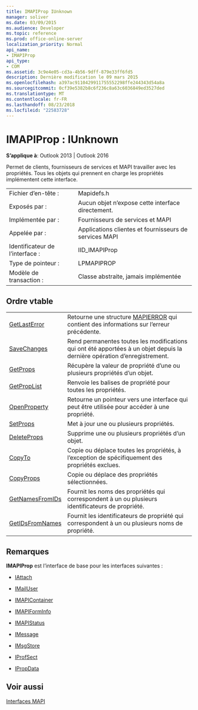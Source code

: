 ```yaml
---
title: IMAPIProp IUnknown
manager: soliver
ms.date: 03/09/2015
ms.audience: Developer
ms.topic: reference
ms.prod: office-online-server
localization_priority: Normal
api_name:
- IMAPIProp
api_type:
- COM
ms.assetid: 3c9e4e05-cd3a-4b56-9dff-879e33ff6fd5
description: Dernière modification le 09 mars 2015
ms.openlocfilehash: a397ac9110429911755552298ffe244343d54a8a
ms.sourcegitcommit: 0cf39e5382b8c6f236c8a63c6036849ed3527ded
ms.translationtype: MT
ms.contentlocale: fr-FR
ms.lasthandoff: 08/23/2018
ms.locfileid: "22583728"
---
```

# <a name="imapiprop--iunknown"></a>IMAPIProp : IUnknown

  
  
**S’applique à**: Outlook 2013 | Outlook 2016 
  
Permet de clients, fournisseurs de services et MAPI travailler avec les propriétés. Tous les objets qui prennent en charge les propriétés implémentent cette interface.
  
|||
|:-----|:-----|
|Fichier d’en-tête :  <br/> |Mapidefs.h  <br/> |
|Exposés par :  <br/> |Aucun objet n’expose cette interface directement.  <br/> |
|Implémentée par :  <br/> |Fournisseurs de services et MAPI  <br/> |
|Appelée par :  <br/> |Applications clientes et fournisseurs de services MAPI  <br/> |
|Identificateur de l’interface :  <br/> |IID_IMAPIProp  <br/> |
|Type de pointeur :  <br/> |LPMAPIPROP  <br/> |
|Modèle de transaction :  <br/> |Classe abstraite, jamais implémentée  <br/> |
   
## <a name="vtable-order"></a>Ordre vtable

|||
|:-----|:-----|
|[GetLastError](imapiprop-getlasterror.md) <br/> |Retourne une structure [MAPIERROR](mapierror.md) qui contient des informations sur l’erreur précédente.  <br/> |
|[SaveChanges](imapiprop-savechanges.md) <br/> |Rend permanentes toutes les modifications qui ont été apportées à un objet depuis la dernière opération d’enregistrement.  <br/> |
|[GetProps](imapiprop-getprops.md) <br/> |Récupère la valeur de propriété d’une ou plusieurs propriétés d’un objet.  <br/> |
|[GetPropList](imapiprop-getproplist.md) <br/> |Renvoie les balises de propriété pour toutes les propriétés.  <br/> |
|[OpenProperty](imapiprop-openproperty.md) <br/> |Retourne un pointeur vers une interface qui peut être utilisée pour accéder à une propriété.  <br/> |
|[SetProps](imapiprop-setprops.md) <br/> |Met à jour une ou plusieurs propriétés.  <br/> |
|[DeleteProps](imapiprop-deleteprops.md) <br/> |Supprime une ou plusieurs propriétés d’un objet.  <br/> |
|[CopyTo](imapiprop-copyto.md) <br/> |Copie ou déplace toutes les propriétés, à l’exception de spécifiquement des propriétés exclues.  <br/> |
|[CopyProps](imapiprop-copyprops.md) <br/> |Copie ou déplace des propriétés sélectionnées.  <br/> |
|[GetNamesFromIDs](imapiprop-getnamesfromids.md) <br/> |Fournit les noms des propriétés qui correspondent à un ou plusieurs identificateurs de propriété.  <br/> |
|[GetIDsFromNames](imapiprop-getidsfromnames.md) <br/> |Fournit les identificateurs de propriété qui correspondent à un ou plusieurs noms de propriété.  <br/> |
   
## <a name="remarks"></a>Remarques

 **IMAPIProp** est l’interface de base pour les interfaces suivantes : 
  
- [IAttach](iattachimapiprop.md)
    
- [IMailUser](imailuserimapiprop.md)
    
- [IMAPIContainer](imapicontainerimapiprop.md)
    
- [IMAPIFormInfo](imapiforminfoimapiprop.md)
    
- [IMAPIStatus](imapistatusimapiprop.md)
    
- [IMessage](imessageimapiprop.md)
    
- [IMsgStore](imsgstoreimapiprop.md)
    
- [IProfSect](iprofsectimapiprop.md)
    
- [IPropData](ipropdataimapiprop.md)
    
## <a name="see-also"></a>Voir aussi



[Interfaces MAPI](mapi-interfaces.md)

